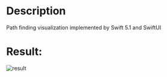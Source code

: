 # Description
Path finding visualization implemented by Swift 5.1  and SwiftUI

# Result:
![result](https://hapq.me/content/images/2019/11/path.gif)
